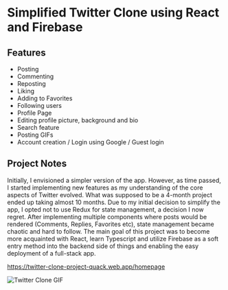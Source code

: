 # Simplified Twitter Clone using React and Firebase

## Features

- Posting
- Commenting
- Reposting
- Liking
- Adding to Favorites
- Following users
- Profile Page 
- Editing profile picture, background and bio
- Search feature
- Posting GIFs
- Account creation / Login using Google / Guest login

## Project Notes

Initially, I envisioned a simpler version of the app. However, as time passed, I started implementing new features as my understanding of the core aspects of Twitter evolved. What was supposed to be a 4-month project ended up taking almost 10 months. Due to my initial decision to simplify the app, I opted not to use Redux for state management, a decision I now regret. After implementing multiple components where posts would be rendered (Comments, Replies, Favorites etc), state management became chaotic and hard to follow. The main goal of this project was to become more acquainted with React, learn Typescript and utilize Firebase as a soft entry method into the backend side of things and enabling the easy deployment of a full-stack app.

https://twitter-clone-project-quack.web.app/homepage


![Twitter Clone GIF](./src/img/twitter-clone-rec2.gif)
